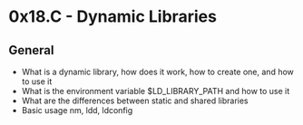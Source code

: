 # 0x18.C - Dynamic Libraries

## General


   - What is a dynamic library, how does it work, how to create one, and how to use it
   - What is the environment variable $LD_LIBRARY_PATH and how to use it
   - What are the differences between static and shared libraries
   - Basic usage nm, ldd, ldconfig
